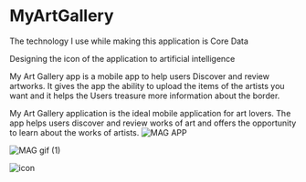 # MyArtGallery
The technology I use while making this application is Core Data

Designing the icon of the application to artificial intelligence

My Art Gallery app is a mobile app to help users Discover and review artworks. It gives the app the ability to upload the items of the artists you want and it helps the Users treasure more information about the border.

My Art Gallery application is the ideal mobile application for art lovers. The app helps users discover and review works of art and offers the opportunity to learn about the works of artists.
![MAG APP](https://user-images.githubusercontent.com/62521215/209343593-13ed8b5c-732d-41bb-9c76-1ade433f3c0f.png)


![MAG gif (1)](https://user-images.githubusercontent.com/62521215/209349412-d233451d-6c4c-43b9-8944-4dc9847c04ba.gif)


![icon](https://user-images.githubusercontent.com/62521215/209349648-90a3d96e-98f5-4c54-9fe0-6be39cd2ce77.png)
